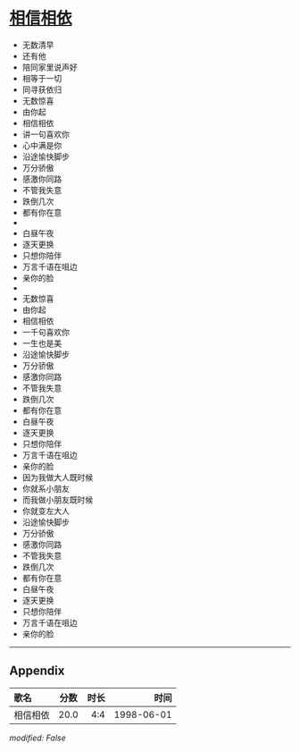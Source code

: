 # [相信相依](https://music.163.com/song?id=26075152)

* 无数清早
* 还有他
* 陪同家里说声好
* 相等于一切
* 同寻获依归
* 无数惊喜
* 由你起
* 相信相依
* 讲一句喜欢你
* 心中满是你
* 沿途愉快脚步
* 万分骄傲
* 感激你同路
* 不管我失意
* 跌倒几次
* 都有你在意
* 
* 白昼午夜
* 逐天更换
* 只想你陪伴
* 万言千语在咀边
* 亲你的脸
* 
* 无数惊喜
* 由你起
* 相信相依
* 一千句喜欢你
* 一生也是美
* 沿途愉快脚步
* 万分骄傲
* 感激你同路
* 不管我失意
* 跌倒几次
* 都有你在意
* 白昼午夜
* 逐天更换
* 只想你陪伴
* 万言千语在咀边
* 亲你的脸
* 因为我做大人既时候
* 你就系小朋友
* 而我做小朋友既时候
* 你就变左大人
* 沿途愉快脚步
* 万分骄傲
* 感激你同路
* 不管我失意
* 跌倒几次
* 都有你在意
* 白昼午夜
* 逐天更换
* 只想你陪伴
* 万言千语在咀边
* 亲你的脸


---

## Appendix

|歌名|分数|时长|时间|
|:---|:---:|---:|---:|
|相信相依|20.0|4:4|1998-06-01

*modified: False*